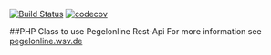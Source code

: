 [![Build Status](https://travis-ci.org/pfitzer/Pegelonline.svg?branch=master)](https://travis-ci.org/pfitzer/Pegelonline) [![codecov](https://codecov.io/gh/pfitzer/Pegelonline/branch/master/graph/badge.svg)](https://codecov.io/gh/pfitzer/Pegelonline)

##PHP Class to use Pegelonline Rest-Api
For more information see [pegelonline.wsv.de](https://www.pegelonline.wsv.de)